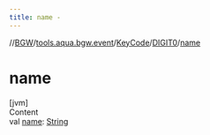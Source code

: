 ```yaml
---
title: name -
---
```

//[BGW](../../../../index.md)/[tools.aqua.bgw.event](../../index.md)/[KeyCode](../index.md)/[DIGIT0](index.md)/[name](name.md)



# name  
[jvm]  
Content  
val [name](name.md): [String](https://kotlinlang.org/api/latest/jvm/stdlib/kotlin/-string/index.html)  



